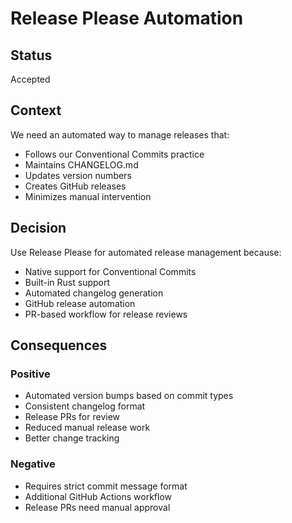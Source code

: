 # Release Please Automation

## Status

Accepted

## Context

We need an automated way to manage releases that:
- Follows our Conventional Commits practice
- Maintains CHANGELOG.md
- Updates version numbers
- Creates GitHub releases
- Minimizes manual intervention

## Decision

Use Release Please for automated release management because:
- Native support for Conventional Commits
- Built-in Rust support
- Automated changelog generation
- GitHub release automation
- PR-based workflow for release reviews

## Consequences

### Positive
- Automated version bumps based on commit types
- Consistent changelog format
- Release PRs for review
- Reduced manual release work
- Better change tracking

### Negative
- Requires strict commit message format
- Additional GitHub Actions workflow
- Release PRs need manual approval